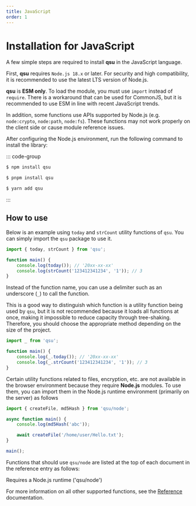 ```yaml
---
title: JavaScript
order: 1
---
```


# Installation for JavaScript <Badge type="tip" text="JavaScript" />

A few simple steps are required to install **qsu** in the JavaScript language.

First, **qsu** requires `Node.js 18.x` or later. For security and high compatibility, it is recommended to use the latest LTS version of Node.js.

**qsu** is **ESM only**. To load the module, you must use `import` instead of `require`. There is a workaround that can be used for CommonJS, but it is recommended to use ESM in line with recent JavaScript trends.

In addition, some functions use APIs supported by Node.js (e.g. `node:crypto`, `node:path`, `node:fs`). These functions may not work properly on the client side or cause module reference issues.

After configuring the Node.js environment, run the following command to install the library:

::: code-group

```bash [npm]
$ npm install qsu
```

```bash [pnpm]
$ pnpm install qsu
```

```bash [yarn]
$ yarn add qsu
```

:::

## How to use

Below is an example using `today` and `strCount` utility functions of `qsu`. You can simply import the `qsu` package to use it.

```javascript
import { today, strCount } from 'qsu';

function main() {
	console.log(today()); // '20xx-xx-xx'
	console.log(strCount('123412341234', '1')); // 3
}
```

Instead of the function name, you can use a delimiter such as an underscore (`_`) to call the function.

This is a good way to distinguish which function is a utility function being used by `qsu`, but it is not recommended because it loads all functions at once, making it impossible to reduce capacity through tree-shaking. Therefore, you should choose the appropriate method depending on the size of the project.

```javascript
import _ from 'qsu';

function main() {
	console.log(_.today()); // '20xx-xx-xx'
	console.log(_.strCount('123412341234', '1')); // 3
}
```

Certain utility functions related to files, encryption, etc. are not available in the browser environment because they require **Node.js** modules. To use them, you can import them in the Node.js runtime environment (primarily on the server) as follows

```javascript
import { createFile, md5Hash } from 'qsu/node';

async function main() {
	console.log(md5Hash('abc'));

	await createFile('/home/user/Hello.txt');
}

main();
```

Functions that should use `qsu/node` are listed at the top of each document in the reference entry as follows:

<span class="node-required">Requires a Node.js runtime ('qsu/node')</span>

For more information on all other supported functions, see the [Reference](/reference/index.md) documentation.
